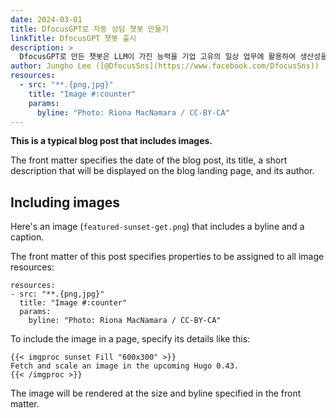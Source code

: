 ```yaml
---
date: 2024-03-01
title: DfocusGPT로 자동 상담 챗봇 만들기
linkTitle: DfocusGPT 챗봇 출시
description: >
  DfocusGPT로 만든 챗봇은 LLM이 가진 능력을 기업 고유의 일상 업무에 활용하여 생산성을 높이는데 사용됩니다.  
author: Jungho Lee ([@DfocusSns](https://www.facebook.com/DfocusSns))
resources:
  - src: "**.{png,jpg}"
    title: "Image #:counter"
    params:
      byline: "Photo: Riona MacNamara / CC-BY-CA"
---
```


**This is a typical blog post that includes images.**

The front matter specifies the date of the blog post, its title, a short description that will be displayed on the blog landing page, and its author.

## Including images

Here's an image (`featured-sunset-get.png`) that includes a byline and a caption.


The front matter of this post specifies properties to be assigned to all image resources:


```
resources:
- src: "**.{png,jpg}"
  title: "Image #:counter"
  params:
    byline: "Photo: Riona MacNamara / CC-BY-CA"
```

To include the image in a page, specify its details like this:

```
{{< imgproc sunset Fill "600x300" >}}
Fetch and scale an image in the upcoming Hugo 0.43.
{{< /imgproc >}}
```

The image will be rendered at the size and byline specified in the front matter.


